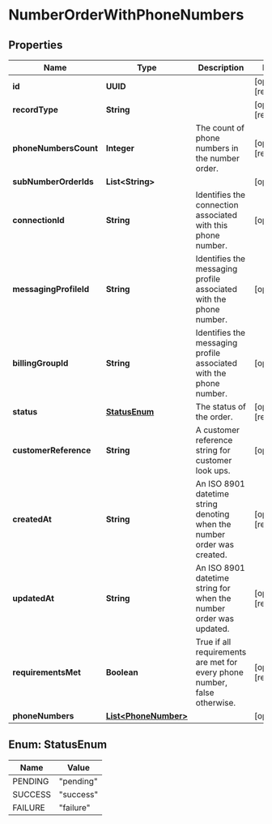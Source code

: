 

# NumberOrderWithPhoneNumbers


## Properties

| Name | Type | Description | Notes |
|------------ | ------------- | ------------- | -------------|
|**id** | **UUID** |  |  [optional] [readonly] |
|**recordType** | **String** |  |  [optional] [readonly] |
|**phoneNumbersCount** | **Integer** | The count of phone numbers in the number order. |  [optional] [readonly] |
|**subNumberOrderIds** | **List&lt;String&gt;** |  |  [optional] |
|**connectionId** | **String** | Identifies the connection associated with this phone number. |  [optional] |
|**messagingProfileId** | **String** | Identifies the messaging profile associated with the phone number. |  [optional] |
|**billingGroupId** | **String** | Identifies the messaging profile associated with the phone number. |  [optional] |
|**status** | [**StatusEnum**](#StatusEnum) | The status of the order. |  [optional] [readonly] |
|**customerReference** | **String** | A customer reference string for customer look ups. |  [optional] |
|**createdAt** | **String** | An ISO 8901 datetime string denoting when the number order was created. |  [optional] [readonly] |
|**updatedAt** | **String** | An ISO 8901 datetime string for when the number order was updated. |  [optional] [readonly] |
|**requirementsMet** | **Boolean** | True if all requirements are met for every phone number, false otherwise. |  [optional] [readonly] |
|**phoneNumbers** | [**List&lt;PhoneNumber&gt;**](PhoneNumber.md) |  |  [optional] |



## Enum: StatusEnum

| Name | Value |
|---- | -----|
| PENDING | &quot;pending&quot; |
| SUCCESS | &quot;success&quot; |
| FAILURE | &quot;failure&quot; |



